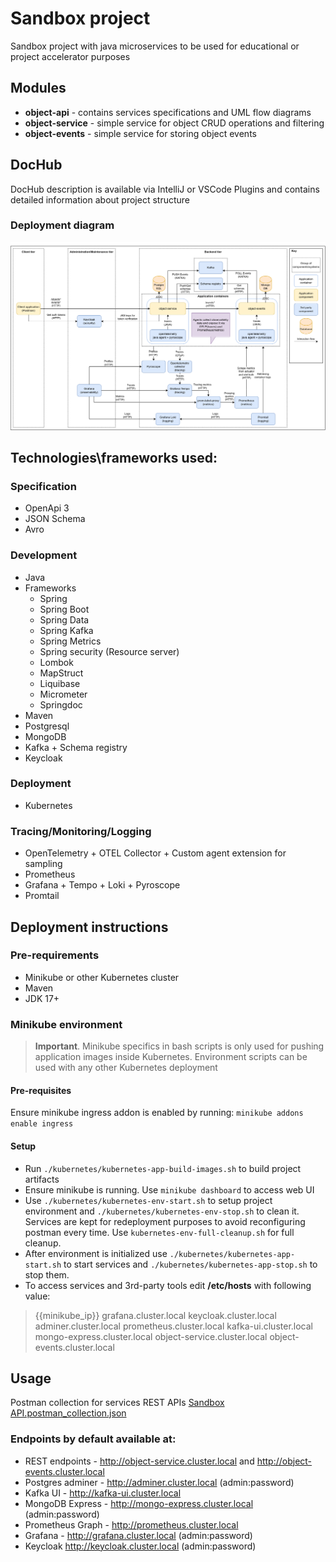 # Sandbox project

Sandbox project with java microservices to be used for educational or project accelerator purposes


## Modules

- **object-api** - contains services specifications and UML flow diagrams
- **object-service** - simple service for object CRUD operations and filtering
- **object-events** - simple service for storing object events

## DocHub
DocHub description is available via IntelliJ or VSCode Plugins and contains detailed information about project structure 

### Deployment diagram
![Deployment](docs/docs/sandbox.png)

## Technologies\frameworks used:

### Specification

- OpenApi 3
- JSON Schema
- Avro

### Development

- Java
- Frameworks
    - Spring
    - Spring Boot
    - Spring Data
    - Spring Kafka
    - Spring Metrics
    - Spring security (Resource server)
    - Lombok
    - MapStruct
    - Liquibase
    - Micrometer
    - Springdoc
- Maven
- Postgresql
- MongoDB
- Kafka + Schema registry
- Keycloak

### Deployment

- Kubernetes

### Tracing/Monitoring/Logging

- OpenTelemetry + OTEL Collector + Custom agent extension for sampling
- Prometheus
- Grafana + Tempo + Loki + Pyroscope
- Promtail

## Deployment instructions

### Pre-requirements
 - Minikube or other Kubernetes cluster
 - Maven
 - JDK 17+

### Minikube environment
> **Important**. Minikube specifics in bash scripts is only used for pushing application images inside Kubernetes. Environment scripts
> can be used with any other Kubernetes deployment

#### Pre-requisites 
Ensure minikube ingress addon is enabled by running:
```minikube addons enable ingress```

#### Setup

- Run ```./kubernetes/kubernetes-app-build-images.sh``` to build project artifacts
- Ensure minikube is running. Use ```minikube dashboard``` to access web UI
- Use ```./kubernetes/kubernetes-env-start.sh``` to setup project environment
  and ```./kubernetes/kubernetes-env-stop.sh``` to clean it. Services are kept for redeployment purposes to avoid reconfiguring postman every time. Use ```kubernetes-env-full-cleanup.sh``` for full cleanup.
- After environment is initialized use ```./kubernetes/kubernetes-app-start.sh``` to start services
  and ```./kubernetes/kubernetes-app-stop.sh``` to stop them.
- To access services and 3rd-party tools edit **/etc/hosts** with following value: 
> {{minikube_ip}}	grafana.cluster.local keycloak.cluster.local adminer.cluster.local prometheus.cluster.local kafka-ui.cluster.local mongo-express.cluster.local object-service.cluster.local object-events.cluster.local

## Usage

Postman collection for services REST APIs [Sandbox API.postman_collection.json](Sandbox%20API.postman_collection.json)

### Endpoints by default available at:

- REST endpoints - http://object-service.cluster.local and http://object-events.cluster.local
- Postgres adminer - http://adminer.cluster.local (admin:password)
- Kafka UI - http://kafka-ui.cluster.local
- MongoDB Express - http://mongo-express.cluster.local (admin:password)
- Prometheus Graph - http://prometheus.cluster.local
- Grafana - http://grafana.cluster.local (admin:password)
- Keycloak http://keycloak.cluster.local (admin:password)

